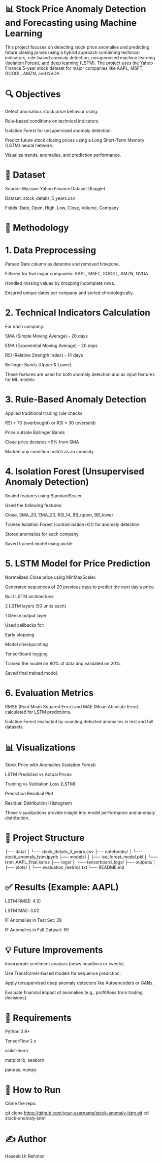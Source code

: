 # 📊 Stock Price Anomaly Detection and Forecasting using Machine Learning
This project focuses on detecting stock price anomalies and predicting future closing prices using a hybrid approach combining technical indicators, rule-based anomaly detection, unsupervised machine learning (Isolation Forest), and deep learning (LSTM). The project uses the Yahoo Finance 5-year stock dataset for major companies like AAPL, MSFT, GOOGL, AMZN, and NVDA.

# 🔍 Objectives
Detect anomalous stock price behavior using:

Rule-based conditions on technical indicators.

Isolation Forest for unsupervised anomaly detection.

Predict future stock closing prices using a Long Short-Term Memory (LSTM) neural network.

Visualize trends, anomalies, and prediction performance.

# 📁 Dataset
Source: Massive Yahoo Finance Dataset (Kaggle)

Dataset: stock_details_5_years.csv

Fields: Date, Open, High, Low, Close, Volume, Company

# 🧪 Methodology
# 1. Data Preprocessing
Parsed Date column as datetime and removed timezone.

Filtered for five major companies: AAPL, MSFT, GOOGL, AMZN, NVDA.

Handled missing values by dropping incomplete rows.

Ensured unique dates per company and sorted chronologically.

# 2. Technical Indicators Calculation
For each company:

SMA (Simple Moving Average) - 20 days

EMA (Exponential Moving Average) - 20 days

RSI (Relative Strength Index) - 14 days

Bollinger Bands (Upper & Lower)

These features are used for both anomaly detection and as input features for ML models.

# 3. Rule-Based Anomaly Detection
Applied traditional trading rule checks:

RSI > 70 (overbought) or RSI < 30 (oversold)

Price outside Bollinger Bands

Close price deviates >5% from SMA

Marked any condition match as an anomaly.

# 4. Isolation Forest (Unsupervised Anomaly Detection)
Scaled features using StandardScaler.

Used the following features:

Close, SMA_20, EMA_20, RSI_14, BB_upper, BB_lower

Trained Isolation Forest (contamination=0.1) for anomaly detection.

Stored anomalies for each company.

Saved trained model using pickle.

# 5. LSTM Model for Price Prediction
Normalized Close price using MinMaxScaler.

Generated sequences of 20 previous days to predict the next day's price.

Built LSTM architecture:

2 LSTM layers (50 units each)

1 Dense output layer

Used callbacks for:

Early stopping

Model checkpointing

TensorBoard logging

Trained the model on 80% of data and validated on 20%.

Saved final trained model.

# 6. Evaluation Metrics
RMSE (Root Mean Squared Error) and MAE (Mean Absolute Error) calculated for LSTM predictions.

Isolation Forest evaluated by counting detected anomalies in test and full datasets.

# 📊 Visualizations
Stock Price with Anomalies (Isolation Forest)

LSTM Predicted vs Actual Prices

Training vs Validation Loss (LSTM)

Prediction Residual Plot

Residual Distribution (Histogram)

These visualizations provide insight into model performance and anomaly distribution.

# 📂 Project Structure
├── data/
│   └── stock_details_5_years.csv
├── notebooks/
│   └── stock_anomaly_lstm.ipynb
├── models/
│   ├── iso_forest_model.pkl
│   └── lstm_AAPL_final.keras
├── logs/
│   └── tensorboard_logs/
├── outputs/
│   ├── plots/
│   └── evaluation_metrics.txt
└── README.md

# ✅ Results (Example: AAPL)
LSTM RMSE: 4.10

LSTM MAE: 3.02

IF Anomalies in Test Set: 39

IF Anomalies in Full Dataset: 59

# 💡 Future Improvements
Incorporate sentiment analysis (news headlines or tweets).

Use Transformer-based models for sequence prediction.

Apply unsupervised deep anomaly detectors like Autoencoders or GANs.

Evaluate financial impact of anomalies (e.g., profit/loss from trading decisions).

# 📌 Requirements
Python 3.8+

TensorFlow 2.x

scikit-learn

matplotlib, seaborn

pandas, numpy

# 🚀 How to Run
Clone the repo:

git clone https://github.com/your-username/stock-anomaly-lstm.git
cd stock-anomaly-lstm



# ✍️ Author
Haseeb Ur Rehman

